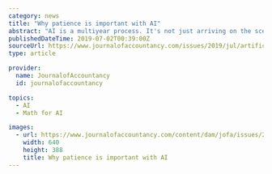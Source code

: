 ```yaml
---
category: news
title: "Why patience is important with AI"
abstract: "AI is a multiyear process. It's not just arriving on the scene ... All of data analysis going forward is based on math, and it's incredibly important to the future of this profession that we understand what statistics are at that level."
publishedDateTime: 2019-07-02T00:39:00Z
sourceUrl: https://www.journalofaccountancy.com/issues/2019/jul/artificial-intelligence-technology-roundtable.html
type: article

provider:
  name: JournalofAccountancy
  id: journalofaccountancy

topics:
  - AI
  - Math for AI

images:
  - url: https://www.journalofaccountancy.com/content/dam/jofa/issues/2019/jul/ai-640.jpg
    width: 640
    height: 388
    title: Why patience is important with AI
---
```

